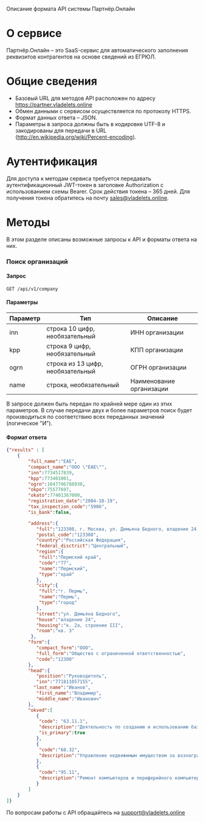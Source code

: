 Описание формата API системы Партнёр.Онлайн
# О сервисе
Партнёр.Онлайн – это SaaS-сервис для автоматического заполнения реквизитов контрагентов на основе сведений из ЕГРЮЛ.
# Общие сведения
  - Базовый URL для методов API расположен по адресу https://partner.vladelets.online
  - Обмен данными с сервисом  осуществляется по протоколу HTTPS.
  - Формат данных ответа – JSON.
  - Параметры в запроса должны быть в кодировке UTF-8 и закодированы для передачи в URL (http://en.wikipedia.org/wiki/Percent-encoding).
# Аутентификация
Для доступа к методам сервиса требуется передавать аутентификационный JWT-токен в заголовке Authorization с использованием схемы Bearer. Срок действия токена – 365 дней.
Для получения токена обратитесь на почту sales@vladelets.online.

# Методы
В этом разделе описаны возможные запросы к API и форматы ответа на них.
### Поиск организаций
#### Запрос
`GET /api/v1/company`
#### Параметры
| Параметр | Тип | Описание |
| ------ | ------ | ------ |
| inn | строка 10 цифр, необязательный | ИНН организации |
| kpp | строка 9 цифр, необязательный | КПП организации |
| ogrn | строка из 13 цифр, необязательный | ОГРН организации |
| name | строка, необязательный | Наименование организации 

В запросе должен быть передан по крайней мере один из этих параметров. В случае передачи двух и более параметров поиск будет производиться по соответствию всех переданных значений (логическое "И").
#### Формат ответа
```json
{"results" : [
    {
        "full_name":"ЕАЕ",
        "compact_name":"ООО \"ЕАЕ\"",
        "inn":7734517839,
        "kpp":773401001,
        "ogrn":1047796788930,
        "okpo":75577697,
        "okato":77401367000,
        "registration_date":"2004-10-19",
        "tax_inspection_code":"5906",
        "is_bank":false,

        "address":{
           "full":"123308, г. Москва, ул. Демьяна Бедного, владение 24, к. 2а, строение III, кв. 3",
           "postal_code":"123308",
           "country":"Российская Федерация",
           "federal_disctrict":"Центральный",
           "region":{
            "full":"Пермский край",
            "code":"77",
            "name":"Пермский",
            "type":"край"
           },
           "city":{
            "full":"г. Пермь",
            "name":"Пермь",
            "type":"город"
           },
           "street":"ул. Демьяна Бедного",
           "house":"владение 24",
           "housing":"к. 2а, строение III",
           "room":"кв. 3"
         },
        "form":{  
           "compact_form":"ООО",
           "full_form":"Общество с ограниченной ответственностью",
           "code":"12300"
        },
        "head":{  
           "position":"Руководитель",
           "inn":"771811057155",
          "last_name":"Иванов",
           "first_name":"Владимир",
           "middle_name":"Иванович"
        },
        "okved":[
           {
            "code": "63.11.1",
            "description":"Деятельность по созданию и использованию баз данных и информационных ресурсов",
            "is_primary":true
           },
           {
            "code":"68.32",
            "description":"Управление недвижимым имуществом за вознаграждение или на договорной основе"
           },
           {
            "code":"95.11",
            "description":"Ремонт компьютеров и периферийного компьютерного оборудования"
           }
        ]
    }      
]}
```
По вопросам работы с API обращайтесь на support@vladelets.online
